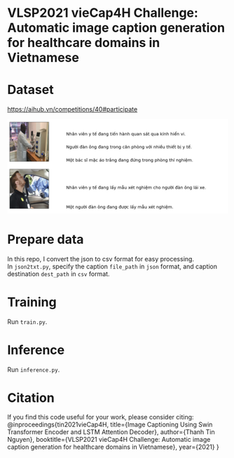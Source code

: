 # VLSP2021 vieCap4H Challenge: Automatic image caption generation for healthcare domains in Vietnamese
# Dataset
https://aihub.vn/competitions/40#participate

![Drag Racing](https://github.com/ngthanhtin/VLSP_ImageCaptioning/blob/master/image/image_captioning_vlsp.png?raw=true)

# Prepare data
In this repo, I convert the json to csv format for easy processing.</br>
In `json2txt.py`, specify the caption `file_path` in `json` format, and caption destination `dest_path` in `csv` format.

# Training
Run `train.py`.
# Inference
Run `inference.py`.

# Citation
If you find this code useful for your work, please consider citing:
@inproceedings{tin2021vieCap4H,
  title={Image Captioning Using Swin Transformer Encoder and LSTM Attention Decoder},
  author={Thanh Tin Nguyen},
  booktitle={VLSP2021 vieCap4H Challenge: Automatic image caption generation for healthcare domains in Vietnamese},
  year={2021}
}